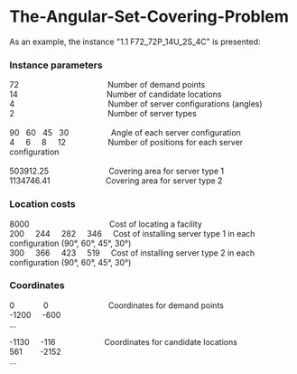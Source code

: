 # The-Angular-Set-Covering-Problem
As an example, the instance "1.1 F72_72P_14U_2S_4C" is presented:
### Instance parameters
72 &nbsp; &nbsp; &nbsp; &nbsp; &nbsp; &nbsp; &nbsp; &nbsp; &nbsp; &nbsp; &nbsp; &nbsp; &nbsp; &nbsp; &nbsp; &nbsp; &nbsp; &nbsp; &nbsp; &nbsp;Number of demand points\
14 &nbsp; &nbsp; &nbsp; &nbsp; &nbsp; &nbsp; &nbsp; &nbsp; &nbsp; &nbsp; &nbsp; &nbsp; &nbsp; &nbsp; &nbsp; &nbsp; &nbsp; &nbsp; &nbsp; &nbsp;Number of candidate locations\
4 &nbsp; &nbsp; &nbsp; &nbsp; &nbsp; &nbsp; &nbsp; &nbsp; &nbsp; &nbsp; &nbsp; &nbsp; &nbsp; &nbsp; &nbsp; &nbsp; &nbsp; &nbsp; &nbsp; &nbsp; &nbsp;Number of server configurations (angles)\
2 &nbsp; &nbsp; &nbsp; &nbsp; &nbsp; &nbsp; &nbsp; &nbsp; &nbsp; &nbsp; &nbsp; &nbsp; &nbsp; &nbsp; &nbsp; &nbsp; &nbsp; &nbsp; &nbsp; &nbsp; &nbsp;Number of server types\
\
90 &nbsp; 60 &nbsp; 45 &nbsp; 30 &nbsp; &nbsp; &nbsp; &nbsp; &nbsp; &nbsp; &nbsp; &nbsp; &nbsp; Angle of each server configuration \
4 &nbsp; &nbsp; 6 &nbsp; &nbsp; 8 &nbsp; &nbsp; 12 &nbsp; &nbsp; &nbsp; &nbsp; &nbsp; &nbsp; &nbsp; &nbsp; &nbsp; Number of positions for each server configuration\
\
503912.25 &nbsp; &nbsp; &nbsp; &nbsp; &nbsp; &nbsp; &nbsp; &nbsp; &nbsp; &nbsp; &nbsp; &nbsp; &nbsp; Covering area for server type 1\
1134746.41 &nbsp; &nbsp; &nbsp; &nbsp; &nbsp; &nbsp; &nbsp; &nbsp; &nbsp; &nbsp; &nbsp; &nbsp; Covering area for server type 2

### Location costs
8000&nbsp; &nbsp; &nbsp; &nbsp; &nbsp; &nbsp; &nbsp; &nbsp; &nbsp; &nbsp; &nbsp; &nbsp; &nbsp; &nbsp; &nbsp; &nbsp; &nbsp; &nbsp; Cost of locating a facility\
200 &nbsp; &nbsp;	244 &nbsp; &nbsp;	282	&nbsp; &nbsp; 346  &nbsp; &nbsp; Cost of installing server type 1 in each configuration (90°, 60°, 45°, 30°)\
300	&nbsp; &nbsp; 366	&nbsp; &nbsp; 423	&nbsp; &nbsp; 519  &nbsp; &nbsp; Cost of installing server type 2 in each configuration (90°, 60°, 45°, 30°)

### Coordinates
0	&nbsp; &nbsp; &nbsp; &nbsp; &nbsp; &nbsp;  0 &nbsp; &nbsp; &nbsp; &nbsp; &nbsp; &nbsp; &nbsp; &nbsp; &nbsp; &nbsp; &nbsp; &nbsp; &nbsp; Coordinates for demand points\
-1200 &nbsp; &nbsp; -600\
... 


-1130 &nbsp; &nbsp; -116&nbsp; &nbsp; &nbsp; &nbsp; &nbsp; &nbsp; &nbsp; &nbsp; &nbsp; &nbsp; &nbsp; Coordinates for candidate locations\
561 &nbsp; &nbsp; &nbsp; &nbsp;-2152\
...
